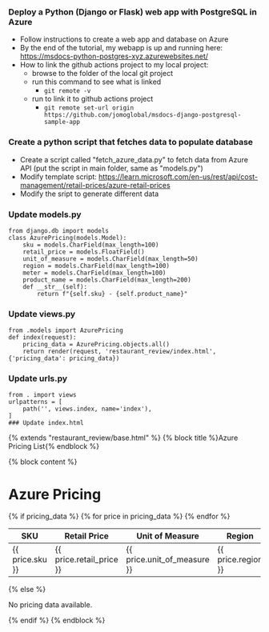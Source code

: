 ### Deploy a Python (Django or Flask) web app with PostgreSQL in Azure
- Follow instructions to create a web app and database on Azure
- By the end of the tutorial, my webapp is up and running here: https://msdocs-python-postgres-xyz.azurewebsites.net/
- How to link the github actions project to my local project:
    - browse to the folder of the local git project
    - run this command to see what is linked
        - ```git remote -v```
    - run to link it to github actions project
        - ```git remote set-url origin https://github.com/jomoglobal/msdocs-django-postgresql-sample-app```

### Create a python script that fetches data to populate database
- Create a script called "fetch_azure_data.py" to fetch data from Azure API (put the script in main folder, same as "models.py")
- Modify template script: https://learn.microsoft.com/en-us/rest/api/cost-management/retail-prices/azure-retail-prices
- Modify the sript to generate different data

### Update models.py
```# restaurant_review/models.py
from django.db import models
class AzurePricing(models.Model):
    sku = models.CharField(max_length=100)
    retail_price = models.FloatField()
    unit_of_measure = models.CharField(max_length=50)
    region = models.CharField(max_length=100)
    meter = models.CharField(max_length=100)
    product_name = models.CharField(max_length=200)
    def __str__(self):
        return f"{self.sku} - {self.product_name}"
```
### Update views.py
```from django.shortcuts import render
from .models import AzurePricing
def index(request):
    pricing_data = AzurePricing.objects.all()
    return render(request, 'restaurant_review/index.html', {'pricing_data': pricing_data})
```
### Update urls.py
```from django.urls import path
from . import views
urlpatterns = [
    path('', views.index, name='index'),
]
### Update index.html
```
{% extends "restaurant_review/base.html" %}
{% block title %}Azure Pricing List{% endblock %}

{% block content %}
  <h1>Azure Pricing</h1>

  {% if pricing_data %}
      <table class="table">
          <thead>
              <tr>
                  <th>SKU</th>
                  <th>Retail Price</th>
                  <th>Unit of Measure</th>
                  <th>Region</th>
                  <th>Meter</th>
                  <th>Product Name</th>
              </tr>
          </thead>
          <tbody>
              {% for price in pricing_data %}
                  <tr>
                      <td>{{ price.sku }}</td>
                      <td>{{ price.retail_price }}</td>
                      <td>{{ price.unit_of_measure }}</td>
                      <td>{{ price.region }}</td>
                      <td>{{ price.meter }}</td>
                      <td>{{ price.product_name }}</td>
                  </tr>
              {% endfor %}
          </tbody>
      </table>
  {% else %}
      <p>No pricing data available.</p>
  {% endif %}
{% endblock %}
```